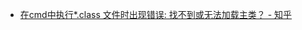 



* [在cmd中执行*.class 文件时出现错误: 找不到或无法加载主类？ - 知乎 ](https://www.zhihu.com/question/42593210#answer-33271496)


